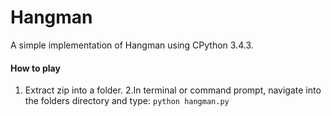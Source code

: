 # Hangman
A simple implementation of Hangman using CPython 3.4.3.

#### How to play
1. Extract zip into a folder.
2.In terminal or command prompt, navigate into the folders directory and type: <code>python hangman.py
